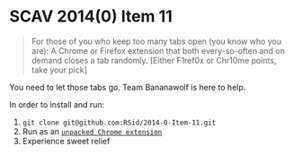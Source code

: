 # SCAV 2014(0) Item 11
>For those of you who keep too many tabs open (you know who you are): A Chrome or Firefox extension that both every-so-often and on demand closes a tab randomly. [Either F1ref0x or Chr10me points, take your pick]

You need to let those tabs go. Team Bananawolf is here to help.

In order to install and run:
 1. `git clone git@github.com:RSid/2014-0-Item-11.git` 
 2. Run as an [`unpacked Chrome extension`](https://developer.chrome.com/docs/extensions/mv3/getstarted/#unpacked)
 3. Experience sweet relief
